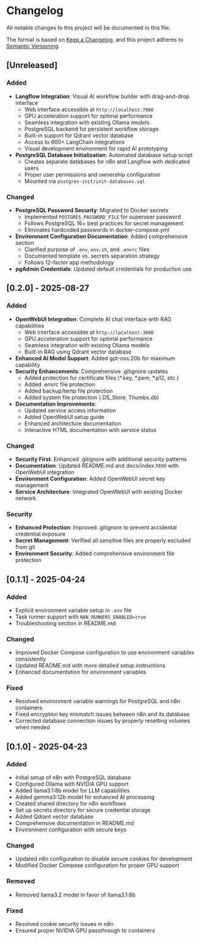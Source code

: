 # Changelog

All notable changes to this project will be documented in this file.

The format is based on [Keep a Changelog](https://keepachangelog.com/en/1.0.0/),
and this project adheres to [Semantic Versioning](https://semver.org/spec/v2.0.0.html).

## [Unreleased]

### Added
- **Langflow Integration**: Visual AI workflow builder with drag-and-drop interface
  - Web interface accessible at `http://localhost:7860`
  - GPU acceleration support for optimal performance
  - Seamless integration with existing Ollama models
  - PostgreSQL backend for persistent workflow storage
  - Built-in support for Qdrant vector database
  - Access to 600+ LangChain integrations
  - Visual development environment for rapid AI prototyping
- **PostgreSQL Database Initialization**: Automated database setup script
  - Creates separate databases for n8n and Langflow with dedicated users
  - Proper user permissions and ownership configuration
  - Mounted via `postgres-init/init-databases.sql`

### Changed
- **PostgreSQL Password Security**: Migrated to Docker secrets
  - Implemented `POSTGRES_PASSWORD_FILE` for superuser password
  - Follows PostgreSQL 16+ best practices for secret management
  - Eliminates hardcoded passwords in docker-compose.yml
- **Environment Configuration Documentation**: Added comprehensive section
  - Clarified purpose of `.env`, `env.sh`, and `.envrc` files
  - Documented template vs. secrets separation strategy
  - Follows 12-factor app methodology
- **pgAdmin Credentials**: Updated default credentials for production use

## [0.2.0] - 2025-08-27

### Added
- **OpenWebUI Integration**: Complete AI chat interface with RAG capabilities
  - Web interface accessible at `http://localhost:3000`
  - GPU acceleration support for optimal performance
  - Seamless integration with existing Ollama models
  - Built-in RAG using Qdrant vector database
- **Enhanced AI Model Support**: Added gpt-oss:20b for maximum capability
- **Security Enhancements**: Comprehensive .gitignore updates
  - Added protection for certificate files (*.key, *.pem, *.p12, etc.)
  - Added .envrc file protection
  - Added backup/temp file protection
  - Added system file protection (.DS_Store, Thumbs.db)
- **Documentation Improvements**:
  - Updated service access information
  - Added OpenWebUI setup guide
  - Enhanced architecture documentation
  - Interactive HTML documentation with service status

### Changed
- **Security First**: Enhanced .gitignore with additional security patterns
- **Documentation**: Updated README.md and docs/index.html with OpenWebUI integration
- **Environment Configuration**: Added OpenWebUI secret key management
- **Service Architecture**: Integrated OpenWebUI with existing Docker network

### Security
- **Enhanced Protection**: Improved .gitignore to prevent accidental credential exposure
- **Secret Management**: Verified all sensitive files are properly excluded from git
- **Environment Security**: Added comprehensive environment file protection

## [0.1.1] - 2025-04-24

### Added
- Explicit environment variable setup in `.env` file
- Task runner support with `N8N_RUNNERS_ENABLED=true`
- Troubleshooting section in README.md

### Changed
- Improved Docker Compose configuration to use environment variables consistently
- Updated README.md with more detailed setup instructions
- Enhanced documentation for environment variables

### Fixed
- Resolved environment variable warnings for PostgreSQL and n8n containers
- Fixed encryption key mismatch issues between n8n and its database
- Corrected database connection issues by properly resetting volumes when needed

## [0.1.0] - 2025-04-23

### Added
- Initial setup of n8n with PostgreSQL database
- Configured Ollama with NVIDIA GPU support
- Added llama3.1:8b model for LLM capabilities
- Added gemma3:12b model for enhanced AI processing
- Created shared directory for n8n workflows
- Set up secrets directory for secure credential storage
- Added Qdrant vector database
- Comprehensive documentation in README.md
- Environment configuration with secure keys

### Changed
- Updated n8n configuration to disable secure cookies for development
- Modified Docker Compose configuration for proper GPU support

### Removed
- Removed llama3.2 model in favor of llama3.1:8b

### Fixed
- Resolved cookie security issues in n8n
- Ensured proper NVIDIA GPU passthrough to containers